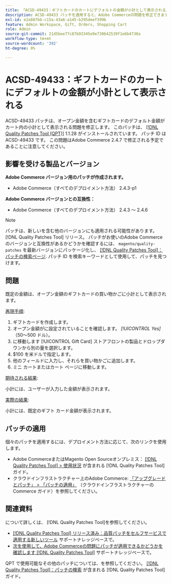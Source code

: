 ```yaml
---
title: 「ACSD-49433：ギフトカードのカートにデフォルトの金額が小計として表示される」
description: ACSD-49433 パッチを適用すると、Adobe Commerceの問題を修正できます。この問題では、オープン金額を含むギフトカードの買い物かごに、デフォルトの金額が小計として表示されます。
exl-id: e2a887bb-c15a-43a6-a145-b295deef399b
feature: Admin Workspace, Gift, Orders, Shopping Cart
role: Admin
source-git-commit: 21d5bee77c87b93345e9e730642539f1e6b4730a
workflow-type: tm+mt
source-wordcount: '392'
ht-degree: 0%

---
```


# ACSD-49433：ギフトカードのカートにデフォルトの金額が小計として表示される

ACSD-49433 パッチは、オープン金額を含むギフトカードのデフォルト金額がカート内の小計として表示される問題を修正します。 このパッチは、 [[!DNL Quality Patches Tool (QPT)]](/help/announcements/adobe-commerce-announcements/magento-quality-patches-released-new-tool-to-self-serve-quality-patches.md) 1.1.28 がインストールされています。 パッチ ID は ACSD-49433 です。 この問題はAdobe Commerce 2.4.7 で修正される予定であることに注意してください。

## 影響を受ける製品とバージョン

**Adobe Commerce バージョン用のパッチが作成されます。**

* Adobe Commerce（すべてのデプロイメント方法） 2.4.3-p1

**Adobe Commerce バージョンとの互換性：**

* Adobe Commerce（すべてのデプロイメント方法） 2.4.3 ～ 2.4.6

>[!NOTE]
>
>パッチは、新しいを含む他のバージョンにも適用される可能性があります。 [!DNL Quality Patches Tool] リリース。 パッチがお使いのAdobe Commerceのバージョンと互換性があるかどうかを確認するには、 `magento/quality-patches` を最新バージョンにパッケージ化し、 [[!DNL Quality Patches Tool]：パッチの検索ページ](https://experienceleague.adobe.com/tools/commerce-quality-patches/index.html). パッチ ID を検索キーワードとして使用して、パッチを見つけます。

## 問題

既定の金額は、オープン金額のギフトカードの買い物かごに小計として表示されます。

<u>再現手順</u>:

1. ギフトカードを作成します。
1. オープン金額がに設定されていることを確認します。 *[!UICONTROL Yes]* （50～500 ドル）。
1. に移動します [!UICONTROL Gift Card] ストアフロントの製品とドロップダウンから別の量を選択します。
1. $100 を米ドルで指定します。
1. 他のフィールドに入力し、それらを買い物かごに追加します。
1. ミニ カートまたはカート ページに移動します。

<u>期待される結果</u>:

小計には、ユーザーが入力した金額が表示されます。

<u>実際の結果</u>:

小計には、既定のギフト カード金額が表示されます。

## パッチの適用

個々のパッチを適用するには、デプロイメント方法に応じて、次のリンクを使用します。

* Adobe CommerceまたはMagento Open Sourceオンプレミス： [[!DNL Quality Patches Tool] > 使用状況](https://experienceleague.adobe.com/docs/commerce-operations/tools/quality-patches-tool/usage.html) が含まれる [!DNL Quality Patches Tool] ガイド。
* クラウドインフラストラクチャー上のAdobe Commerce: [「アップグレードとパッチ」 > 「パッチの適用」](https://experienceleague.adobe.com/docs/commerce-cloud-service/user-guide/develop/upgrade/apply-patches.html) （クラウドインフラストラクチャーのCommerce ガイド）を参照してください。

## 関連資料

について詳しくは、 [!DNL Quality Patches Tool]を参照してください。

* [[!DNL Quality Patches Tool] リリース済み：品質パッチをセルフサービスで適用する新しいツール](/help/announcements/adobe-commerce-announcements/magento-quality-patches-released-new-tool-to-self-serve-quality-patches.md) サポートナレッジベースで。
* [次を使用して、Adobe Commerceの問題にパッチが適用できるかどうかを確認します [!DNL Quality Patches Tool]](/help/support-tools/patches-available-in-qpt-tool/check-patch-for-magento-issue-with-magento-quality-patches.md) サポートナレッジベースで。

QPT で使用可能なその他のパッチについては、を参照してください。 [[!DNL Quality Patches Tool]：パッチの検索](https://experienceleague.adobe.com/tools/commerce-quality-patches/index.html) が含まれる [!DNL Quality Patches Tool] ガイド。
